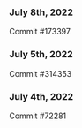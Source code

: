 ### July 8th, 2022

Commit #173397

### July 5th, 2022

Commit #314353


### July 4th, 2022

Commit #72281
